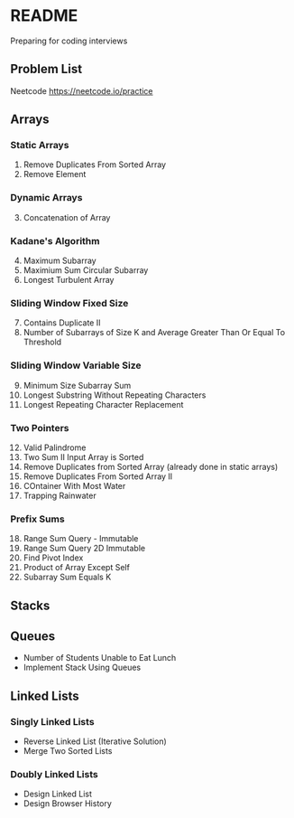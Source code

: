 # README 
Preparing for coding interviews
## Problem List
Neetcode <https://neetcode.io/practice>

## Arrays
### Static Arrays
1. Remove Duplicates From Sorted Array 
2. Remove Element
### Dynamic Arrays 
3. Concatenation of Array
### Kadane's Algorithm
4. Maximum Subarray
5. Maximium Sum Circular Subarray 
6. Longest Turbulent Array
### Sliding Window Fixed Size 
7. Contains Duplicate II  
8. Number of Subarrays of Size K and Average Greater Than Or Equal To Threshold 
### Sliding Window Variable Size 
9. Minimum Size Subarray Sum 
10. Longest Substring Without Repeating Characters 
11. Longest Repeating Character Replacement
### Two Pointers
12. Valid Palindrome 
13. Two Sum II Input Array is Sorted
14. Remove Duplicates from Sorted Array (already done in static arrays)
15. Remove Duplicates From Sorted Array II 
16. COntainer With Most Water
17. Trapping Rainwater
### Prefix Sums 
18. Range Sum Query - Immutable 
19. Range Sum Query 2D Immutable 
20. Find Pivot Index 
21. Product of Array Except Self 
22. Subarray Sum Equals K 

## Stacks 

## Queues 
- Number of Students Unable to Eat Lunch 
- Implement Stack Using Queues

## Linked Lists 
### Singly Linked Lists 
- Reverse Linked List (Iterative Solution)
- Merge Two Sorted Lists 
### Doubly Linked Lists 
- Design Linked List 
- Design Browser History 
